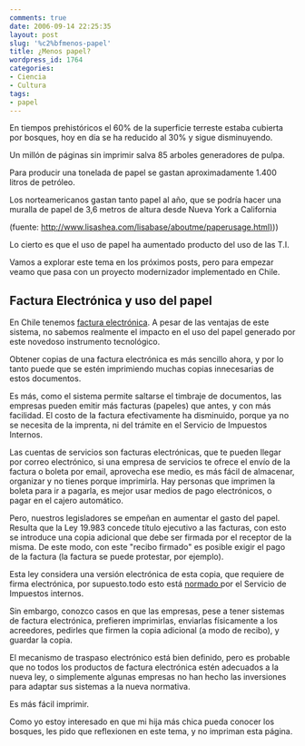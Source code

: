 ```yaml
---
comments: true
date: 2006-09-14 22:25:35
layout: post
slug: '%c2%bfmenos-papel'
title: ¿Menos papel?
wordpress_id: 1764
categories:
- Ciencia
- Cultura
tags:
- papel
---
```




En tiempos prehistóricos el 60% de la superficie terreste estaba cubierta por bosques, hoy en día se ha reducido al 30% y sigue disminuyendo.

Un millón de páginas sin imprimir salva 85 arboles generadores de pulpa.

Para producir una tonelada de papel se gastan aproximadamente 1.400 litros de petróleo.

Los norteamericanos gastan tanto papel al año, que se podría hacer una muralla de papel de 3,6 metros de altura desde Nueva York a California

(fuente: [http://www.lisashea.com/lisabase/aboutme/paperusage.html)](http://replay.web.archive.org/20071029152912/http://www.lisashea.com/lisabase/aboutme/paperusage.html)))

Lo cierto es que el uso de papel ha aumentado producto del uso de las T.I.

Vamos a explorar este tema en los próximos posts, pero para empezar veamo que pasa con un proyecto modernizador implementado en Chile.









## Factura Electrónica y uso del papel


En Chile tenemos [factura electrónica](http://replay.web.archive.org/20071029152912/http://www.sii.cl/factura_electronica/intro/introduccion.htm). A pesar de las ventajas de este sistema, no sabemos realmente el impacto en el uso del papel generado por este novedoso instrumento tecnológico.

Obtener copias de una factura electrónica es más sencillo ahora, y por lo tanto puede que se estén imprimiendo muchas copias innecesarias de estos documentos.

Es más, como el sistema permite saltarse el timbraje de documentos, las empresas pueden emitir más facturas (papeles) que antes, y con más facilidad. El costo de la factura efectivamente ha disminuido, porque ya no se necesita de la imprenta, ni del trámite en el Servicio de Impuestos Internos.

Las cuentas de servicios son facturas electrónicas, que te pueden llegar por correo electrónico, si una empresa de servicios te ofrece el envío de la factura o boleta por email, aprovecha ese medio, es más fácil de almacenar, organizar y no tienes porque imprimirla. Hay personas que imprimen la boleta para ir a pagarla, es mejor usar medios de pago electrónicos, o pagar en el cajero automático.

Pero, nuestros legisladores se empeñan en aumentar el gasto del papel. Resulta que la Ley 19.983 concede título ejecutivo a las facturas, con esto se introduce una copia adicional que debe ser firmada por el receptor de la misma. De este modo, con este "recibo firmado" es posible exigir el pago de la factura (la factura se puede protestar, por ejemplo).

Esta ley considera una versión electrónica de esta copia, que requiere de firma electrónica, por supuesto.todo esto está [normado ](http://replay.web.archive.org/20071029152912/http://www.sii.cl/documentos/circulares/2005/circu23.htm)por el Servicio de Impuestos internos.

Sin embargo, conozco casos en que las empresas, pese a tener sistemas de factura electrónica, prefieren imprimirlas, enviarlas físicamente a los acreedores, pedirles que firmen la copia adicional (a modo de recibo), y guardar la copia.

El mecanismo de traspaso electrónico está bien definido, pero es probable que no todos los productos de factura electrónica estén adecuados a la nueva ley, o simplemente algunas empresas no han hecho las inversiones para adaptar sus sistemas a la nueva normativa.

Es más fácil imprimir.

Como yo estoy interesado en que mi hija más chica pueda conocer los bosques, les pido que reflexionen en este tema, y no impriman esta página.





